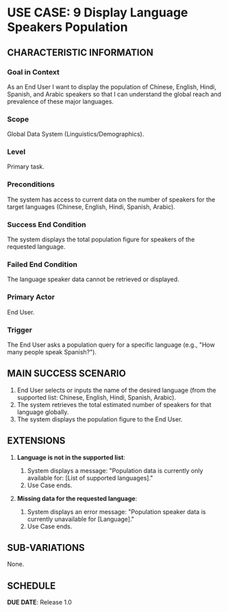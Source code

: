 # USE CASE: 9 Display Language Speakers Population

## CHARACTERISTIC INFORMATION

### Goal in Context

As an End User I want to display the population of Chinese, English, Hindi, Spanish, and Arabic speakers so that I can understand the global reach and prevalence of these major languages.

### Scope

Global Data System (Linguistics/Demographics).

### Level

Primary task.

### Preconditions

The system has access to current data on the number of speakers for the target languages (Chinese, English, Hindi, Spanish, Arabic).

### Success End Condition

The system displays the total population figure for speakers of the requested language.

### Failed End Condition

The language speaker data cannot be retrieved or displayed.

### Primary Actor

End User.

### Trigger

The End User asks a population query for a specific language (e.g., "How many people speak Spanish?").

## MAIN SUCCESS SCENARIO

1. End User selects or inputs the name of the desired language (from the supported list: Chinese, English, Hindi, Spanish, Arabic).
2. The system retrieves the total estimated number of speakers for that language globally.
3. The system displays the population figure to the End User.

## EXTENSIONS

1. **Language is not in the supported list**:
    1. System displays a message: "Population data is currently only available for: [List of supported languages]."
    2. Use Case ends.

2. **Missing data for the requested language**:
    1. System displays an error message: "Population speaker data is currently unavailable for [Language]."
    2. Use Case ends.

## SUB-VARIATIONS

None.

## SCHEDULE

**DUE DATE**: Release 1.0

